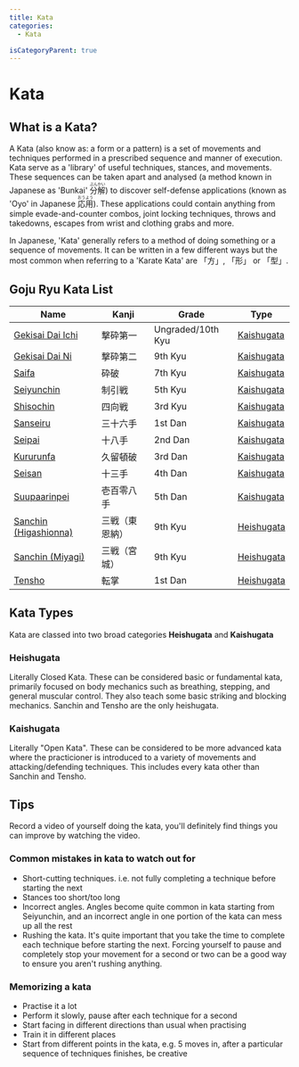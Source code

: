 ```yaml
---
title: Kata
categories:
  - Kata

isCategoryParent: true
---
```


# Kata

## What is a Kata?

A Kata (also know as: a form or a pattern) is a set of movements and techniques performed in a prescribed sequence and manner of execution. Kata serve as a 'library' of useful techniques, stances, and movements. These sequences can be taken apart and analysed (a method known in Japanese as 'Bunkai' <ruby><rb>分</rb><rt>ぶん</rt><rb>解</rb><rt>かい</rt></ruby>) to discover self-defense applications (known as 'Oyo' in Japanese <ruby><rb>応</rb><rt>おう</rt><rb>用</rb><rt>よう</rt></ruby>). These applications could contain anything from simple evade-and-counter combos, joint locking techniques, throws and takedowns, escapes from wrist and clothing grabs and more.

In Japanese, 'Kata' generally refers to a method of doing something or a sequence of movements. It can be written in a few different ways but the most common when referring to a 'Karate Kata' are 「方」, 「形」 or 「型」.

## Goju Ryu Kata List

| Name                                                                       | Kanji          | Grade             | Type                      |
| -------------------------------------------------------------------------- | -------------- | ----------------- | ------------------------- |
| [Gekisai Dai Ichi](gekisai-dai-ichi.md)                                    | 撃砕第一       | Ungraded/10th Kyu | [Kaishugata](#kaishugata) |
| [Gekisai Dai Ni](gekisai-dai-ni.md)                                        | 撃砕第二       | 9th Kyu           | [Kaishugata](#kaishugata) |
| [Saifa](saifa.md)                                                          | 砕破           | 7th Kyu           | [Kaishugata](#kaishugata) |
| [Seiyunchin](seiyunchin.md)                                                | 制引戦         | 5th Kyu           | [Kaishugata](#kaishugata) |
| [Shisochin](shisochin.md)                                                  | 四向戦         | 3rd Kyu           | [Kaishugata](#kaishugata) |
| [Sanseiru](sanseiru.md)                                                    | 三十六手       | 1st Dan           | [Kaishugata](#kaishugata) |
| [Seipai](seipai.md)                                                        | 十八手         | 2nd Dan           | [Kaishugata](#kaishugata) |
| [Kururunfa](kururunfa.md)                                                  | 久留頓破       | 3rd Dan           | [Kaishugata](#kaishugata) |
| [Seisan](seisan.md)                                                        | 十三手         | 4th Dan           | [Kaishugata](#kaishugata) |
| [Suupaarinpei](suparinpei.md)                                              | 壱百零八手     | 5th Dan           | [Kaishugata](#kaishugata) |
| [Sanchin (Higashionna)](sanchin.md#how-to-higaonna-style-東ひが恩おん納な) | 三戦（東恩納） | 9th Kyu           | [Heishugata](#heishugata) |
| [Sanchin (Miyagi)](sanchin.md#how-to-miyagi-style-宮みや城ぎ)              | 三戦（宮城）   | 9th Kyu           | [Heishugata](#heishugata) |
| [Tensho](tensho.md)                                                        | 転掌           | 1st Dan           | [Heishugata](#heishugata) |

## Kata Types

Kata are classed into two broad categories **Heishugata** and **Kaishugata**

### Heishugata

Literally Closed Kata. These can be considered basic or fundamental kata, primarily focused on body mechanics such as breathing, stepping, and general muscular control. They also teach some basic striking and blocking mechanics. Sanchin and Tensho are the only heishugata.

### Kaishugata

Literally "Open Kata". These can be considered to be more advanced kata where the practicioner is introduced to a variety of movements and attacking/defending techniques. This includes every kata other than Sanchin and Tensho.
## Tips

Record a video of yourself doing the kata, you'll definitely find things you can improve by watching the video.
### Common mistakes in kata to watch out for

- Short-cutting techniques. i.e. not fully completing a technique before starting the next
- Stances too short/too long
- Incorrect angles. Angles become quite common in kata starting from Seiyunchin, and an incorrect angle in one portion of the kata can mess up all the rest
- Rushing the kata. It's quite important that you take the time to complete each technique before starting the next. Forcing yourself to pause and completely stop your movement for a second or two can be a good way to ensure you aren't rushing anything.

### Memorizing a kata

- Practise it a lot
- Perform it slowly, pause after each technique for a second
- Start facing in different directions than usual when practising
- Train it in different places
- Start from different points in the kata, e.g. 5 moves in, after a particular sequence of techniques finishes, be creative
